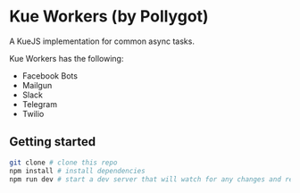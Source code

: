 # Kue Workers (by Pollygot)

A KueJS implementation for common async tasks. 

Kue Workers has the following:

- Facebook Bots
- Mailgun
- Slack
- Telegram
- Twilio


## Getting started

```bash
git clone # clone this repo
npm install # install dependencies
npm run dev # start a dev server that will watch for any changes and recompile
```

